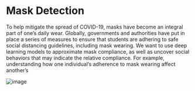 # Mask Detection

To help mitigate the spread of COVID-19, masks have become an
integral part of one’s daily wear. Globally, governments and
authorities have put in place a series of measures to ensure that
students are adhering to safe social distancing guidelines,
including mask wearing. We want to use deep learning models to
approximate mask compliance, as well as uncover social
behaviors that may indicate the relative compliance. For example,
understanding how one individual’s adherence to mask wearing
affect another’s

![image](mask_single_image.jpg)



